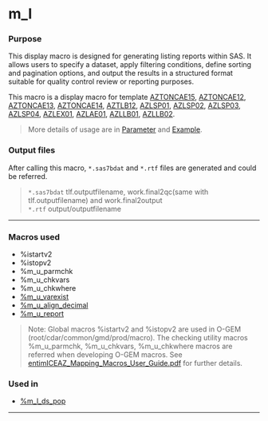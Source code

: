 # m_l
### Purpose 
This display macro is designed for generating listing reports within SAS. It allows users to specify a dataset, apply filtering conditions, define sorting and pagination options, and output the results in a structured format suitable for quality control review or reporting purposes.

This macro is a display macro for template 
[AZTONCAE15](https://azcollaboration.sharepoint.com/sites/O-GEM2/Shared%20Documents/General/O-GEM%20Index.xlsx?d=wb25d071b4025404caf18f0d7487c4b1d&csf=1&web=1&e=GsBVOa&nav=MTVfe0QwRDE0M0UwLURGNzQtNDZBNy1BQTdELUE5MzBGOERENUQ3RX0), [AZTONCAE12](https://azcollaboration.sharepoint.com/sites/O-GEM2/Shared%20Documents/General/O-GEM%20Index.xlsx?d=wb25d071b4025404caf18f0d7487c4b1d&csf=1&web=1&e=6kQViJ&nav=MTVfezQxRTQ1MEMxLURGRTEtNEE3Qi04MkI2LURCMjVFMjJFRDEwMn0), [AZTONCAE13](https://azcollaboration.sharepoint.com/sites/O-GEM2/Shared%20Documents/General/O-GEM%20Index.xlsx?d=wb25d071b4025404caf18f0d7487c4b1d&csf=1&web=1&e=lgDycK&nav=MTVfe0E0RjVBQzMxLTA2NzUtNDdFNi1BODU2LUYzRjE0RUNENzMzMX0), [AZTONCAE14](https://azcollaboration.sharepoint.com/sites/O-GEM2/Shared%20Documents/General/O-GEM%20Index.xlsx?d=wb25d071b4025404caf18f0d7487c4b1d&csf=1&web=1&e=5pTrkf&nav=MTVfezM2QkQwODhCLTlDNzUtNDI5MS1CMUZCLUZEQjM0NTFDMjZEMH0), [AZTLB12](https://azcollaboration.sharepoint.com/sites/O-GEM2/Shared%20Documents/General/O-GEM%20Index.xlsx?d=wb25d071b4025404caf18f0d7487c4b1d&csf=1&web=1&e=YchT8c&nav=MTVfe0FENzg4Njk5LTRCQUUtNEI1NS1CMEUwLTg3OTk2RjkwN0YzRH0), [AZLSP01](https://azcollaboration.sharepoint.com/sites/O-GEM2/Shared%20Documents/General/O-GEM%20Index.xlsx?d=wb25d071b4025404caf18f0d7487c4b1d&csf=1&web=1&e=dYaeRu&nav=MTVfe0NCNzkyOUFGLUJGMDUtNEQ3MS1CNDMxLTdENDRDMjRDMDg0QX0), [AZLSP02](https://azcollaboration.sharepoint.com/sites/O-GEM2/Shared%20Documents/General/O-GEM%20Index.xlsx?d=wb25d071b4025404caf18f0d7487c4b1d&csf=1&web=1&e=z1A6RQ&nav=MTVfezNBMTEzREVGLTVFOTYtNDIyOC1BODc5LTgxOTRFQjVEOUREMH0), [AZLSP03](https://azcollaboration.sharepoint.com/sites/O-GEM2/Shared%20Documents/General/O-GEM%20Index.xlsx?d=wb25d071b4025404caf18f0d7487c4b1d&csf=1&web=1&e=BNttKs&nav=MTVfezcyQTE2Rjc4LTcyODItNEYyOC1BQjYzLUNBMUFBM0I1MUY1Q30), [AZLSP04](https://azcollaboration.sharepoint.com/sites/O-GEM2/Shared%20Documents/General/O-GEM%20Index.xlsx?d=wb25d071b4025404caf18f0d7487c4b1d&csf=1&web=1&e=3rbWVZ&nav=MTVfezc4QUY1QjIxLUQyNzYtNEE1Qi04NkQ5LTVDRkFDM0M3NkEwMn0), [AZLEX01](https://azcollaboration.sharepoint.com/sites/O-GEM2/Shared%20Documents/General/O-GEM%20Index.xlsx?d=wb25d071b4025404caf18f0d7487c4b1d&csf=1&web=1&e=9IjjXH&nav=MTVfezY4OTc5OTA5LUU4NUUtNENGOC1CQ0JDLUJFODUxOEZDQkUxNH0), [AZLAE01](https://azcollaboration.sharepoint.com/sites/O-GEM2/Shared%20Documents/General/O-GEM%20Index.xlsx?d=wb25d071b4025404caf18f0d7487c4b1d&csf=1&web=1&e=YhliTE&nav=MTVfezlGNTlGMTIyLURCNEYtNEM4NS04QTMyLUFFRjc3NjI4MUMzN30), [AZLLB01](https://azcollaboration.sharepoint.com/sites/O-GEM2/Shared%20Documents/General/O-GEM%20Index.xlsx?d=wb25d071b4025404caf18f0d7487c4b1d&csf=1&web=1&e=CkpLkH&nav=MTVfe0ZEMDM5RUFGLTBFNkMtNDRFNS04NjNELUMzNUJCM0ZCNUJGMH0), [AZLLB02](https://azcollaboration.sharepoint.com/sites/O-GEM2/Shared%20Documents/General/O-GEM%20Index.xlsx?d=wb25d071b4025404caf18f0d7487c4b1d&csf=1&web=1&e=Yk7HnV&nav=MTVfe0Q5REZCRTk1LUEyRTEtNDAwNC05RDRCLThBQjJGMEE5QTA0NX0).<br>

> More details of usage are in [Parameter](m_l_param.md) and [Example](m_l_examp.md).

### Output files

After calling this macro, `*.sas7bdat` and `*.rtf` files are generated and could be referred. 

> `*.sas7bdat` tlf.outputfilename, work.final2qc(same with tlf.outputfilename) and work.final2output <br>
> `*.rtf` output/outputfilename

---

### Macros used

  - %istartv2
  - %istopv2
  - %m_u_parmchk
  - %m_u_chkvars
  - %m_u_chkwhere
  - [%m_u_varexist](../../utility/m_u_varexist/m_u_varexist_descp.md)
  - [%m_u_align_decimal](../../utility/m_u_align_decimal/m_u_align_decimal_descp.md)
  - [%m_u_report](../../utility/m_u_report/m_u_report_descp.md)  


>Note: Global macros %istartv2 and %istopv2 are used in O-GEM (root/cdar/common/gmd/prod/macro). The checking utility macros %m_u_parmchk, %m_u_chkvars, %m_u_chkwhere macros are referred when developing O-GEM macros. See [entimICEAZ_Mapping_Macros_User_Guide.pdf](https://azcollaboration.sharepoint.com/sites/SS365/AD253/Clinical%20Data%20Standards%20Library/Guidelines%20and%20Training/SDTM/entimICEAZ_Mapping_Macros_User_Guide.pdf?csf=1&web=1&e=A0JuRZ) for further details.


### Used in

  - [%m_l_ds_pop](../../display/m_l_ds_pop/m_l_ds_pop_descp.md)

---
